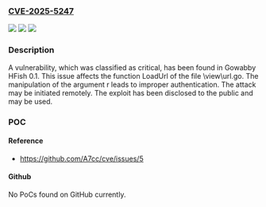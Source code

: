 ### [CVE-2025-5247](https://cve.mitre.org/cgi-bin/cvename.cgi?name=CVE-2025-5247)
![](https://img.shields.io/static/v1?label=Product&message=HFish&color=blue)
![](https://img.shields.io/static/v1?label=Version&message=%3D%200.1%20&color=brighgreen)
![](https://img.shields.io/static/v1?label=Vulnerability&message=Improper%20Authentication&color=brighgreen)

### Description

A vulnerability, which was classified as critical, has been found in Gowabby HFish 0.1. This issue affects the function LoadUrl of the file \view\url.go. The manipulation of the argument r leads to improper authentication. The attack may be initiated remotely. The exploit has been disclosed to the public and may be used.

### POC

#### Reference
- https://github.com/A7cc/cve/issues/5

#### Github
No PoCs found on GitHub currently.

